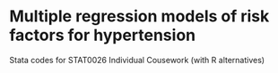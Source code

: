 # Multiple regression models of risk factors for hypertension
Stata codes for STAT0026 Individual Cousework (with R alternatives)
